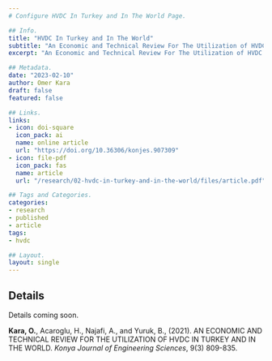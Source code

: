 ```yaml
---
# Configure HVDC In Turkey and In The World Page.

## Info.
title: "HVDC In Turkey and In The World"
subtitle: "An Economic and Technical Review For The Utilization of HVDC In Turkey and In The World"
excerpt: "An Economic and Technical Review For The Utilization of HVDC In Turkey and In The World" ## Shown on the Research Main Page, but does not shown on the Research Page.

## Metadata.
date: "2023-02-10"
author: Omer Kara
draft: false
featured: false

## Links.
links:
- icon: doi-square
  icon_pack: ai
  name: online article
  url: "https://doi.org/10.36306/konjes.907309"
- icon: file-pdf
  icon_pack: fas
  name: article
  url: "/research/02-hvdc-in-turkey-and-in-the-world/files/article.pdf"

## Tags and Categories.
categories:
- research
- published
- article
tags:
- hvdc

## Layout.
layout: single
---
```




## Details
Details coming soon.

**Kara, O.**, Acaroglu, H., Najafi, A., and Yuruk, B., (2021). AN ECONOMIC AND TECHNICAL REVIEW FOR THE UTILIZATION OF HVDC IN TURKEY AND IN THE WORLD. _Konya Journal of Engineering Sciences_, 9(3) 809-835. <a href="https://doi.org/10.36306/konjes.907309"><i class="ai ai-doi-square pr2"></i></a>
